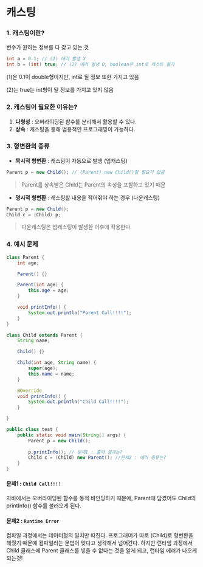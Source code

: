 # 캐스팅

### 1. 캐스팅이란?

변수가 원하는 정보를 다 갖고 있는 것



```java
int a = 0.1; // (1) 에러 발생 X
int b = (int) true; // (2) 에러 발생 O, boolean은 int로 캐스트 불가
```



(1)은 0.1이 double형이지만, int로 될 정보 또한 가지고 있음

(2)는 true는 int형이 될 정보를 가지고 있지 않음



### 2. 캐스팅이 필요한 이유는?

1. **다형성** : 오버라이딩된 함수를 분리해서 활용할 수 있다.
2. **상속** : 캐스팅을 통해 범용적인 프로그래밍이 가능하다.



### 3. 형변환의 종류

- **묵시적 형변환** : 캐스팅이 자동으로 발생 (업캐스팅)

```java
Parent p = new Child(); // (Parent) new Child()할 필요가 없음
```

> Parent를 상속받은 Child는 Parent의 속성을 포함하고 있기 때문

- **명시적 형변환** : 캐스팅할 내용을 적어줘야 하는 경우 (다운캐스팅)

```java
Parent p = new Child();
Child c = (Child) p;
```

> 다운캐스팅은 업캐스팅이 발생한 이후에 작용한다.

### 4. 예시 문제

```java
class Parent {
	int age;

	Parent() {}

	Parent(int age) {
		this.age = age;
	}

	void printInfo() {
		System.out.println("Parent Call!!!!");
	}
}

class Child extends Parent {
	String name;

	Child() {}

	Child(int age, String name) {
		super(age);
		this.name = name;
	}

	@Override 
	void printInfo() {
		System.out.println("Child Call!!!!");
	}

}

public class test {
    public static void main(String[] args) {
        Parent p = new Child();
        
        p.printInfo(); // 문제1 : 출력 결과는?
        Child c = (Child) new Parent(); //문제2 : 에러 종류는?
    }
}
```



#### 문제1 : `Child Call!!!!`

자바에서는 오버라이딩된 함수를 동적 바인딩하기 때문에, Parent에 담겼어도 Child의 printInfo() 함수를 불러오게 된다.



#### 문제2 : `Runtime Error`

컴파일 과정에서는 데이터형의 일치만 따진다. 프로그래머가 따로 (Child)로 형변환을 해줬기 때문에 컴파일러는 문법이 맞다고 생각해서 넘어간다. 하지만 런타임 과정에서 Child 클래스에 Parent 클래스를 넣을 수 없다는 것을 알게 되고, 런타임 에러가 나오게 되는것!
